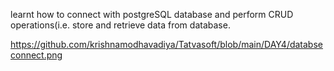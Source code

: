 learnt how to connect with postgreSQL database 
and perform CRUD operations(i.e. store and retrieve data from database.

https://github.com/krishnamodhavadiya/Tatvasoft/blob/main/DAY4/databseconnect.png
